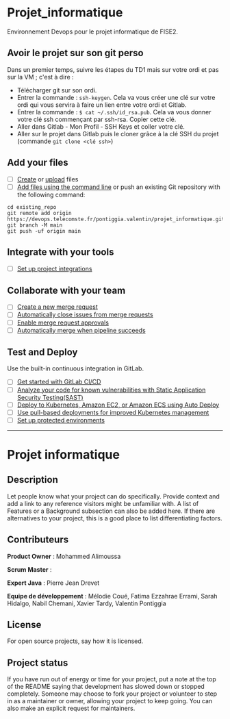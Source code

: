 # Projet_informatique

Environnement Devops pour le projet informatique de FISE2.

## Avoir le projet sur son git perso

Dans un premier temps, suivre les étapes du TD1 mais sur votre ordi et pas sur la VM ; c'est à dire :
- Télécharger git sur son ordi.
- Entrer la commande : `ssh-keygen`. Cela va vous créer une clé sur votre ordi qui vous servira à faire un lien entre votre ordi et Gitlab.
- Entrer la commande : `$ cat ~/.ssh/id_rsa.pub`. Cela va vous donner votre clé ssh commençant par ssh-rsa. Copier cette clé.
- Aller dans Gitlab - Mon Profil - SSH Keys et coller votre clé.
- Aller sur le projet dans Gitlab puis le cloner grâce à la clé SSH du projet (commande `git clone <clé ssh>`)

## Add your files

- [ ] [Create](https://docs.gitlab.com/ee/user/project/repository/web_editor.html#create-a-file) or [upload](https://docs.gitlab.com/ee/user/project/repository/web_editor.html#upload-a-file) files
- [ ] [Add files using the command line](https://docs.gitlab.com/ee/gitlab-basics/add-file.html#add-a-file-using-the-command-line) or push an existing Git repository with the following command:

```
cd existing_repo
git remote add origin https://devops.telecomste.fr/pontiggia.valentin/projet_informatique.git
git branch -M main
git push -uf origin main
```

## Integrate with your tools

- [ ] [Set up project integrations](https://devops.telecomste.fr/pontiggia.valentin/projet_informatique/-/settings/integrations)

## Collaborate with your team

- [ ] [Create a new merge request](https://docs.gitlab.com/ee/user/project/merge_requests/creating_merge_requests.html)
- [ ] [Automatically close issues from merge requests](https://docs.gitlab.com/ee/user/project/issues/managing_issues.html#closing-issues-automatically)
- [ ] [Enable merge request approvals](https://docs.gitlab.com/ee/user/project/merge_requests/approvals/)
- [ ] [Automatically merge when pipeline succeeds](https://docs.gitlab.com/ee/user/project/merge_requests/merge_when_pipeline_succeeds.html)

## Test and Deploy

Use the built-in continuous integration in GitLab.

- [ ] [Get started with GitLab CI/CD](https://docs.gitlab.com/ee/ci/quick_start/index.html)
- [ ] [Analyze your code for known vulnerabilities with Static Application Security Testing(SAST)](https://docs.gitlab.com/ee/user/application_security/sast/)
- [ ] [Deploy to Kubernetes, Amazon EC2, or Amazon ECS using Auto Deploy](https://docs.gitlab.com/ee/topics/autodevops/requirements.html)
- [ ] [Use pull-based deployments for improved Kubernetes management](https://docs.gitlab.com/ee/user/clusters/agent/)
- [ ] [Set up protected environments](https://docs.gitlab.com/ee/ci/environments/protected_environments.html)

***

# Projet informatique

## Description
Let people know what your project can do specifically. Provide context and add a link to any reference visitors might be unfamiliar with. A list of Features or a Background subsection can also be added here. If there are alternatives to your project, this is a good place to list differentiating factors.

## Contributeurs

**Product Owner** : Mohammed Alimoussa

**Scrum Master** : 

**Expert Java** : Pierre Jean Drevet

**Equipe de développement** : Mélodie Coué, Fatima Ezzahrae Errami, Sarah Hidalgo, Nabil Chemani, Xavier Tardy, Valentin Pontiggia


## License
For open source projects, say how it is licensed.

## Project status
If you have run out of energy or time for your project, put a note at the top of the README saying that development has slowed down or stopped completely. Someone may choose to fork your project or volunteer to step in as a maintainer or owner, allowing your project to keep going. You can also make an explicit request for maintainers.
